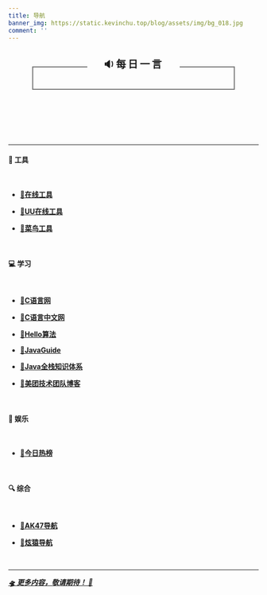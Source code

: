 ```yaml
---
title: 导航
banner_img: https://static.kevinchu.top/blog/assets/img/bg_018.jpg
comment: ''
---
```

<style>

.hitokoto-wrap {
    position: relative;
    top: -30px;
    width: 730px;
    max-width: 80%;
    border: 2px solid #797979;
    border-top: none;
    text-align: center;
    margin: 80px auto;
}

.hitokoto-wrap h1 {
    font-size: 20px;
    position: relative;
    margin-top: -20px;
    display: inline-block;
    letter-spacing: 4px;
    /* color: #797979 */
}

.hitokoto-wrap h1:hover {
    cursor:pointer;
    font-weight: bolder;
}

.hitokoto-wrap p {
    width: 70%;
    margin: auto;
    line-height: 30px;
    /* color: #797979; */
}

.hitokoto-wrap p#hitokoto {
    top: 5px;
    position: relative;
    font-size: 25px;
}

.hitokoto-wrap p#info {
    font-size: 15px;
    margin: 15px auto;
    text-align: right;
}

.hitokoto-border {
    position: absolute;
    height: 2px;
    width: 27%;
    background-color: #797979;
}

.hitokoto-right {
    right: 0;
}

.hitokoto-left {
    left: 0;
}

@media (max-width: 685px) {
    .hitokoto-border {
        width: 18%;
    }
}

@media (max-width: 500px) {
    .hitokoto-wrap {
        margin-top: 60px;
        margin-bottom: 20px;
        border-top: 2px solid #797979;
    }

    .hitokoto-wrap h1 {
        margin: 20px 6px;
    }

    .hitokoto-border {
        display: none;
    }
}
</style>
<script src="https://static.kevinchu.top/blog/assets/js/sakura.js"></script>

<div class="hitokoto-wrap">
<div class="hitokoto-border hitokoto-left"></div>
<div class="hitokoto-border hitokoto-right"></div>
<h1 id="refresh">🔉每日一言</h1>
<p id="hitokoto"></p>
<p id="info"></p>
<script>
    function fetchHitokoto() {
        const text = document.querySelector('#hitokoto');
        const info = document.querySelector('#info');
        text.innerText = '挑选中...';
        info.innerText = '';
        fetch('https://v1.hitokoto.cn/?c=a&c=b&c=c&c=d&c=f&c=h&c=i&c=k', {
            cache: "no-store"
            }
        ).then(response => response.json())
        .then(data => {
            text.innerText = data.hitokoto;
            info.innerText = '出自：' + data.from;
        })
        .catch(console.error);
    }
    var refreshBtn = document.getElementById("refresh");
    refreshBtn.onclick = function () {
        fetchHitokoto();
    }
    fetchHitokoto();
</script>
</div>

---

#### 🔨 工具

<br>

- [**🔗在线工具**](https://tool.lu/)

- [**🔗UU在线工具**](https://uutool.cn/)

- [**🔗菜鸟工具**](https://c.runoob.com/)

<br>

#### 💻 学习

<br>

- [**🔗C语言网**](https://www.dotcpp.com/course/)

- [**🔗C语言中文网**](http://c.biancheng.net/)

- [**🔗Hello算法**](https://www.hello-algo.com/)

- [**🔗JavaGuide**](https://javaguide.cn/)

- [**🔗Java全栈知识体系**](https://www.pdai.tech/)

- [**🔗美团技术团队博客**](https://tech.meituan.com/)

<br>

#### 📱 娱乐

<br>

- [**🔗今日热榜**](https://tophub.today/)

<br>

#### 🔍 综合

<br>

- [**🔗AK47导航**](https://www.ak47s.cn/)

- [**🔗炫猿导航**](https://xydh.fun/)

<br>

---

[***🛸 更多内容，敬请期待！ 👀***](https://www.baidu.com/)


